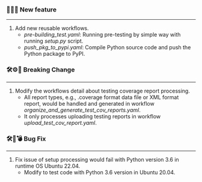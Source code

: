 ### 🎉🎊🍾 New feature
<hr>

1. Add new reusable workflows.
    * _pre-building_test.yaml_: Running pre-testing by simple way with running _setup.py_ script.
    * _push_pkg_to_pypi.yaml_: Compile Python source code and push the Python package to PyPI.

### 🛠⚙️🔩 **Breaking Change**
<hr>

1. Modify the workflows detail about testing coverage report processing.
    * All report types, e.g., .coverage format data file or XML format report, would be handled and generated in workflow _organize_and_generate_test_cov_reports.yaml_.
    * It only processes uploading testing reports in workflow _upload_test_cov_report.yaml_.

### 🛠🐛💣 **Bug Fix**
<hr>

1. Fix issue of setup processing would fail with Python version 3.6 in runtime OS Ubuntu 22.04.
    * Modify to test code with Python 3.6 version in Ubuntu 20.04.

[//]: # (### 🔬🧪🧬 **Refactor**)
[//]: # (<hr>)

[//]: # ()
[//]: # (1. Upgrade the GitHub Action syntax usage about set-output commands.)

[//]: # ()
[//]: # (    * Change to use environment variable _GITHUB_OUTPUT_.)

[//]: # (    * Refer: https://github.blog/changelog/2022-10-11-github-actions-deprecating-save-state-and-set-output-commands/)

[//]: # ()
[//]: # (2. Upgrade the actions which depends on Node.JS version 12 to newer version.)

[//]: # ()
[//]: # (    * Upgrade _actions/checkout_ to version 3.)

[//]: # (    * Upgrade _actions/setup-python_ to version 4.)

[//]: # (    * Refer: https://github.blog/changelog/2022-09-22-github-actions-all-actions-will-begin-running-on-node16-instead-of-node12/)
